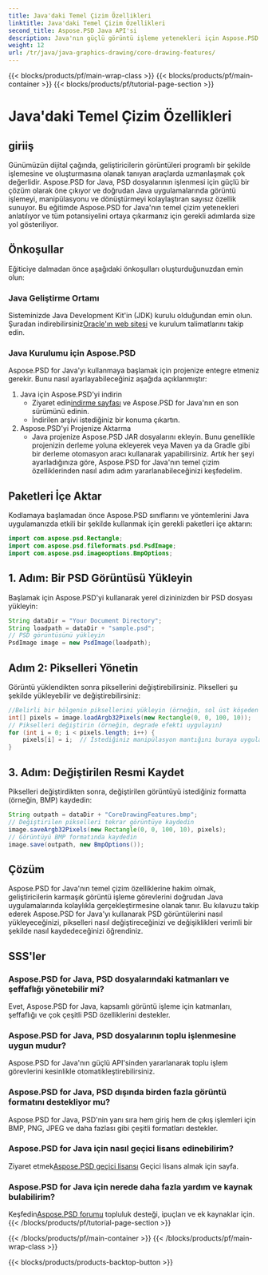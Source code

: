 ```yaml
---
title: Java'daki Temel Çizim Özellikleri
linktitle: Java'daki Temel Çizim Özellikleri
second_title: Aspose.PSD Java API'si
description: Java'nın güçlü görüntü işleme yetenekleri için Aspose.PSD'yi keşfedin. PSD görüntülerini programlı olarak nasıl yükleyeceğinizi, değiştireceğinizi ve kaydedeceğinizi öğrenin.
weight: 12
url: /tr/java/java-graphics-drawing/core-drawing-features/
---
```


{{< blocks/products/pf/main-wrap-class >}}
{{< blocks/products/pf/main-container >}}
{{< blocks/products/pf/tutorial-page-section >}}

# Java'daki Temel Çizim Özellikleri

## giriiş
Günümüzün dijital çağında, geliştiricilerin görüntüleri programlı bir şekilde işlemesine ve oluşturmasına olanak tanıyan araçlarda uzmanlaşmak çok değerlidir. Aspose.PSD for Java, PSD dosyalarının işlenmesi için güçlü bir çözüm olarak öne çıkıyor ve doğrudan Java uygulamalarında görüntü işlemeyi, manipülasyonu ve dönüştürmeyi kolaylaştıran sayısız özellik sunuyor. Bu eğitimde Aspose.PSD for Java'nın temel çizim yetenekleri anlatılıyor ve tüm potansiyelini ortaya çıkarmanız için gerekli adımlarda size yol gösteriliyor.
## Önkoşullar
Eğiticiye dalmadan önce aşağıdaki önkoşulları oluşturduğunuzdan emin olun:
### Java Geliştirme Ortamı
 Sisteminizde Java Development Kit'in (JDK) kurulu olduğundan emin olun. Şuradan indirebilirsiniz[Oracle'ın web sitesi](https://www.oracle.com/java/technologies/javase-jdk11-downloads.html) ve kurulum talimatlarını takip edin.
### Java Kurulumu için Aspose.PSD
Aspose.PSD for Java'yı kullanmaya başlamak için projenize entegre etmeniz gerekir. Bunu nasıl ayarlayabileceğiniz aşağıda açıklanmıştır:
1. Java için Aspose.PSD'yi indirin
   -  Ziyaret edin[indirme sayfası](https://releases.aspose.com/psd/java/) ve Aspose.PSD for Java'nın en son sürümünü edinin.
   - İndirilen arşivi istediğiniz bir konuma çıkartın.
2. Aspose.PSD'yi Projenize Aktarma
   - Java projenize Aspose.PSD JAR dosyalarını ekleyin. Bunu genellikle projenizin derleme yoluna ekleyerek veya Maven ya da Gradle gibi bir derleme otomasyon aracı kullanarak yapabilirsiniz.
Artık her şeyi ayarladığınıza göre, Aspose.PSD for Java'nın temel çizim özelliklerinden nasıl adım adım yararlanabileceğinizi keşfedelim.
## Paketleri İçe Aktar
Kodlamaya başlamadan önce Aspose.PSD sınıflarını ve yöntemlerini Java uygulamanızda etkili bir şekilde kullanmak için gerekli paketleri içe aktarın:
```java
import com.aspose.psd.Rectangle;
import com.aspose.psd.fileformats.psd.PsdImage;
import com.aspose.psd.imageoptions.BmpOptions;
```
## 1. Adım: Bir PSD Görüntüsü Yükleyin
Başlamak için Aspose.PSD'yi kullanarak yerel dizininizden bir PSD dosyası yükleyin:
```java
String dataDir = "Your Document Directory";
String loadpath = dataDir + "sample.psd";
// PSD görüntüsünü yükleyin
PsdImage image = new PsdImage(loadpath);
```
## Adım 2: Pikselleri Yönetin
Görüntü yüklendikten sonra piksellerini değiştirebilirsiniz. Pikselleri şu şekilde yükleyebilir ve değiştirebilirsiniz:
```java
//Belirli bir bölgenin piksellerini yükleyin (örneğin, sol üst köşeden başlayan 100x10 boyutunda bir dikdörtgen)
int[] pixels = image.loadArgb32Pixels(new Rectangle(0, 0, 100, 10));
// Pikselleri değiştirin (örneğin, degrade efekti uygulayın)
for (int i = 0; i < pixels.length; i++) {
    pixels[i] = i;  // İstediğiniz manipülasyon mantığını buraya uygulayın
}
```
## 3. Adım: Değiştirilen Resmi Kaydet
Pikselleri değiştirdikten sonra, değiştirilen görüntüyü istediğiniz formatta (örneğin, BMP) kaydedin:
```java
String outpath = dataDir + "CoreDrawingFeatures.bmp";
// Değiştirilen pikselleri tekrar görüntüye kaydedin
image.saveArgb32Pixels(new Rectangle(0, 0, 100, 10), pixels);
// Görüntüyü BMP formatında kaydedin
image.save(outpath, new BmpOptions());
```

## Çözüm
Aspose.PSD for Java'nın temel çizim özelliklerine hakim olmak, geliştiricilerin karmaşık görüntü işleme görevlerini doğrudan Java uygulamalarında kolaylıkla gerçekleştirmesine olanak tanır. Bu kılavuzu takip ederek Aspose.PSD for Java'yı kullanarak PSD görüntülerini nasıl yükleyeceğinizi, pikselleri nasıl değiştireceğinizi ve değişiklikleri verimli bir şekilde nasıl kaydedeceğinizi öğrendiniz.
## SSS'ler
### Aspose.PSD for Java, PSD dosyalarındaki katmanları ve şeffaflığı yönetebilir mi?
Evet, Aspose.PSD for Java, kapsamlı görüntü işleme için katmanları, şeffaflığı ve çok çeşitli PSD özelliklerini destekler.
### Aspose.PSD for Java, PSD dosyalarının toplu işlenmesine uygun mudur?
Aspose.PSD for Java'nın güçlü API'sinden yararlanarak toplu işlem görevlerini kesinlikle otomatikleştirebilirsiniz.
### Aspose.PSD for Java, PSD dışında birden fazla görüntü formatını destekliyor mu?
Aspose.PSD for Java, PSD'nin yanı sıra hem giriş hem de çıkış işlemleri için BMP, PNG, JPEG ve daha fazlası gibi çeşitli formatları destekler.
### Aspose.PSD for Java için nasıl geçici lisans edinebilirim?
 Ziyaret etmek[Aspose.PSD geçici lisansı](https://purchase.aspose.com/temporary-license/) Geçici lisans almak için sayfa.
### Aspose.PSD for Java için nerede daha fazla yardım ve kaynak bulabilirim?
 Keşfedin[Aspose.PSD forumu](https://forum.aspose.com/c/psd/34) topluluk desteği, ipuçları ve ek kaynaklar için.
{{< /blocks/products/pf/tutorial-page-section >}}

{{< /blocks/products/pf/main-container >}}
{{< /blocks/products/pf/main-wrap-class >}}

{{< blocks/products/products-backtop-button >}}
